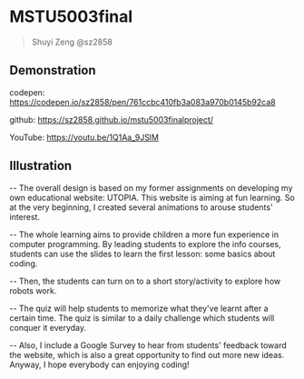 # MSTU5003final
> Shuyi Zeng @sz2858 

## Demonstration
codepen: https://codepen.io/sz2858/pen/761ccbc410fb3a083a970b0145b92ca8

github:
https://sz2858.github.io/mstu5003finalproject/

YouTube:
https://youtu.be/1Q1Aa_9JSlM

## Illustration


-- The overall design is based on my former assignments on developing my own educational website: UTOPIA. This website is aiming at fun learning. So at the very beginning, I created several animations to arouse students' interest.

-- The whole learning aims to provide children a more fun experience in computer programming. By leading students to explore the info courses, students can use the slides to learn the first lesson: some basics about coding. 

-- Then, the students can turn on to a short story/activity to explore how robots work.

-- The quiz will help students to memorize what they've learnt after a certain time. The quiz is similar to a daily challenge which students will conquer it everyday.

-- Also, I include a Google Survey to hear from students' feedback toward the website, which is also a great opportunity to find out more new ideas. Anyway, I hope everybody can enjoying coding!
